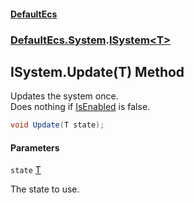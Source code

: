 #### [DefaultEcs](DefaultEcs.md 'DefaultEcs')
### [DefaultEcs.System](DefaultEcs.md#DefaultEcs.System 'DefaultEcs.System').[ISystem&lt;T&gt;](ISystem_T_.md 'DefaultEcs.System.ISystem<T>')

## ISystem<T>.Update(T) Method

Updates the system once.  
Does nothing if [IsEnabled](ISystem_T_.IsEnabled.md 'DefaultEcs.System.ISystem<T>.IsEnabled') is false.

```csharp
void Update(T state);
```
#### Parameters

<a name='DefaultEcs.System.ISystem_T_.Update(T).state'></a>

`state` [T](ISystem_T_.md#DefaultEcs.System.ISystem_T_.T 'DefaultEcs.System.ISystem<T>.T')

The state to use.
